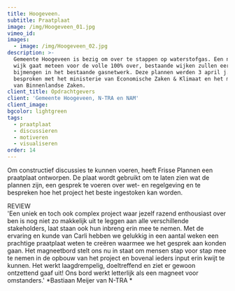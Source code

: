 ```yaml
---
title: Hoogeveen.
subtitle: Praatplaat
image: /img/Hoogeveen_01.jpg
vimeo_id:
images:
  - image: /img/Hoogeveen_02.jpg
description: >-
  Gemeente Hoogeveen is bezig om over te stappen op waterstofgas. Een nieuwe
  wijk gaat meteen voor de volle 100% over, bestaande wijken zullen eerst 20%
  bijmengen in het bestaande gasnetwerk. Deze plannen werden 3 april j.l.
  besproken met het ministerie van Economische Zaken & Klimaat en het ministerie
  van Binnenlandse Zaken.
client_title: Opdrachtgevers
client: 'Gemeente Hoogeveen, N-TRA en NAM'
client_image:
bgcolor: lightgreen
tags:
  - praatplaat
  - discussieren
  - motiveren
  - visualiseren
order: 14
---
```


Om constructief discussies te kunnen voeren, heeft Frisse Plannen een praatplaat ontworpen. De plaat wordt gebruikt om te laten zien wat de plannen zijn, een gesprek te voeren over wet- en regelgeving en te bespreken hoe het project het beste ingestoken kan worden.

REVIEW<br>'Een uniek en toch ook complex project waar jezelf razend enthousiast over ben is nog niet zo makkelijk uit te leggen aan alle verschillende stakeholders, laat staan ook hun inbreng erin mee te nemen. Met de ervaring en kunde van Carli hebben we gelukkig in een aantal weken een prachtige praatplaat weten te creëren waarmee we het gesprek aan konden gaan. Het magneetbord stelt ons nu in staat om mensen stap voor stap mee te nemen in de opbouw van het project en bovenal ieders input erin kwijt te kunnen. Het werkt laagdrempelig, doeltreffend en ziet er gewoon ontzettend gaaf uit\! Ons bord werkt letterlijk als een magneet voor omstanders.' *Bastiaan Meijer van N-TRA *